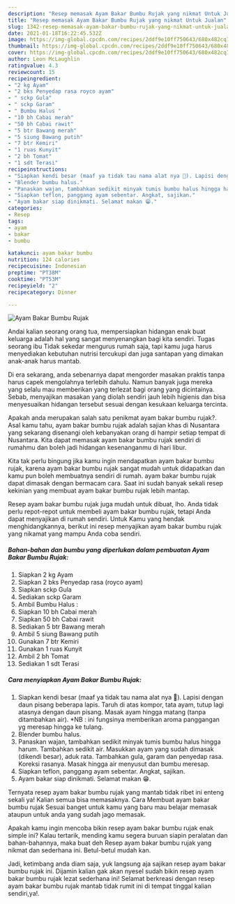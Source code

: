 ```yaml
---
description: "Resep memasak Ayam Bakar Bumbu Rujak yang nikmat Untuk Jualan"
title: "Resep memasak Ayam Bakar Bumbu Rujak yang nikmat Untuk Jualan"
slug: 1342-resep-memasak-ayam-bakar-bumbu-rujak-yang-nikmat-untuk-jualan
date: 2021-01-18T16:22:45.532Z
image: https://img-global.cpcdn.com/recipes/2ddf9e10ff750643/680x482cq70/ayam-bakar-bumbu-rujak-foto-resep-utama.jpg
thumbnail: https://img-global.cpcdn.com/recipes/2ddf9e10ff750643/680x482cq70/ayam-bakar-bumbu-rujak-foto-resep-utama.jpg
cover: https://img-global.cpcdn.com/recipes/2ddf9e10ff750643/680x482cq70/ayam-bakar-bumbu-rujak-foto-resep-utama.jpg
author: Leon McLaughlin
ratingvalue: 4.3
reviewcount: 15
recipeingredient:
- "2 kg Ayam"
- "2 bks Penyedap rasa royco ayam"
- " sckp Gula"
- " sckp Garam"
- " Bumbu Halus "
- "10 bh Cabai merah"
- "50 bh Cabai rawit"
- "5 btr Bawang merah"
- "5 siung Bawang putih"
- "7 btr Kemiri"
- "1 ruas Kunyit"
- "2 bh Tomat"
- "1 sdt Terasi"
recipeinstructions:
- "Siapkan kendi besar (maaf ya tidak tau nama alat nya 🙏). Lapisi dengan daun pisang beberapa lapis. Taruh di atas kompor, tata ayam, tutup lagi atasnya dengan daun pisang. Masak ayam hingga matang (tanpa ditambahkan air). *NB : ini fungsinya memberikan aroma panggangan yg meresap hingga ke tulang."
- "Blender bumbu halus."
- "Panaskan wajan, tambahkan sedikit minyak tumis bumbu halus hingga harum. Tambahkan sedikit air. Masukkan ayam yang sudah dimasak (dikendi besar), aduk rata. Tambahkan gula, garam dan penyedap rasa. Koreksi rasanya. Masak hingga air menyusut dan bumbu meresap."
- "Siapkan teflon, panggang ayam sebentar. Angkat, sajikan."
- "Ayam bakar siap dinikmati. Selamat makan 😁."
categories:
- Resep
tags:
- ayam
- bakar
- bumbu

katakunci: ayam bakar bumbu 
nutrition: 124 calories
recipecuisine: Indonesian
preptime: "PT38M"
cooktime: "PT53M"
recipeyield: "2"
recipecategory: Dinner

---
```



![Ayam Bakar Bumbu Rujak](https://img-global.cpcdn.com/recipes/2ddf9e10ff750643/680x482cq70/ayam-bakar-bumbu-rujak-foto-resep-utama.jpg)

Andai kalian seorang orang tua, mempersiapkan hidangan enak buat keluarga adalah hal yang sangat menyenangkan bagi kita sendiri. Tugas seorang ibu Tidak sekedar mengurus rumah saja, tapi kamu juga harus menyediakan kebutuhan nutrisi tercukupi dan juga santapan yang dimakan anak-anak harus mantab.

Di era  sekarang, anda sebenarnya dapat mengorder masakan praktis tanpa harus capek mengolahnya terlebih dahulu. Namun banyak juga mereka yang selalu mau memberikan yang terlezat bagi orang yang dicintainya. Sebab, menyajikan masakan yang diolah sendiri jauh lebih higienis dan bisa menyesuaikan hidangan tersebut sesuai dengan kesukaan keluarga tercinta. 



Apakah anda merupakan salah satu penikmat ayam bakar bumbu rujak?. Asal kamu tahu, ayam bakar bumbu rujak adalah sajian khas di Nusantara yang sekarang disenangi oleh kebanyakan orang di hampir setiap tempat di Nusantara. Kita dapat memasak ayam bakar bumbu rujak sendiri di rumahmu dan boleh jadi hidangan kesenanganmu di hari libur.

Kita tak perlu bingung jika kamu ingin mendapatkan ayam bakar bumbu rujak, karena ayam bakar bumbu rujak sangat mudah untuk didapatkan dan kamu pun boleh membuatnya sendiri di rumah. ayam bakar bumbu rujak dapat dimasak dengan bermacam cara. Saat ini sudah banyak sekali resep kekinian yang membuat ayam bakar bumbu rujak lebih mantap.

Resep ayam bakar bumbu rujak juga mudah untuk dibuat, lho. Anda tidak perlu repot-repot untuk membeli ayam bakar bumbu rujak, tetapi Anda dapat menyajikan di rumah sendiri. Untuk Kamu yang hendak menghidangkannya, berikut ini resep menyajikan ayam bakar bumbu rujak yang nikamat yang mampu Anda coba sendiri.

<!--inarticleads1-->

##### Bahan-bahan dan bumbu yang diperlukan dalam pembuatan Ayam Bakar Bumbu Rujak:

1. Siapkan 2 kg Ayam
1. Siapkan 2 bks Penyedap rasa (royco ayam)
1. Siapkan  sckp Gula
1. Sediakan  sckp Garam
1. Ambil  Bumbu Halus :
1. Siapkan 10 bh Cabai merah
1. Siapkan 50 bh Cabai rawit
1. Sediakan 5 btr Bawang merah
1. Ambil 5 siung Bawang putih
1. Gunakan 7 btr Kemiri
1. Gunakan 1 ruas Kunyit
1. Ambil 2 bh Tomat
1. Sediakan 1 sdt Terasi




<!--inarticleads2-->

##### Cara menyiapkan Ayam Bakar Bumbu Rujak:

1. Siapkan kendi besar (maaf ya tidak tau nama alat nya 🙏). Lapisi dengan daun pisang beberapa lapis. Taruh di atas kompor, tata ayam, tutup lagi atasnya dengan daun pisang. Masak ayam hingga matang (tanpa ditambahkan air). *NB : ini fungsinya memberikan aroma panggangan yg meresap hingga ke tulang.
1. Blender bumbu halus.
1. Panaskan wajan, tambahkan sedikit minyak tumis bumbu halus hingga harum. Tambahkan sedikit air. Masukkan ayam yang sudah dimasak (dikendi besar), aduk rata. Tambahkan gula, garam dan penyedap rasa. Koreksi rasanya. Masak hingga air menyusut dan bumbu meresap.
1. Siapkan teflon, panggang ayam sebentar. Angkat, sajikan.
1. Ayam bakar siap dinikmati. Selamat makan 😁.




Ternyata resep ayam bakar bumbu rujak yang mantab tidak ribet ini enteng sekali ya! Kalian semua bisa memasaknya. Cara Membuat ayam bakar bumbu rujak Sesuai banget untuk kamu yang baru mau belajar memasak ataupun untuk anda yang sudah jago memasak.

Apakah kamu ingin mencoba bikin resep ayam bakar bumbu rujak enak simple ini? Kalau tertarik, mending kamu segera buruan siapin peralatan dan bahan-bahannya, maka buat deh Resep ayam bakar bumbu rujak yang nikmat dan sederhana ini. Betul-betul mudah kan. 

Jadi, ketimbang anda diam saja, yuk langsung aja sajikan resep ayam bakar bumbu rujak ini. Dijamin kalian gak akan nyesel sudah bikin resep ayam bakar bumbu rujak lezat sederhana ini! Selamat berkreasi dengan resep ayam bakar bumbu rujak mantab tidak rumit ini di tempat tinggal kalian sendiri,ya!.

